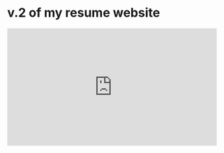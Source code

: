 # v.2 of my resume website

<div style="width:480px"><iframe allow="fullscreen" frameBorder="0" height="270" src="https://giphy.com/embed/G96zgIcQn1L2xpmdxi/video" width="480"></iframe></div>
